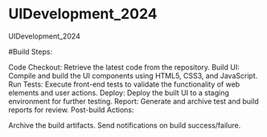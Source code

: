 # UIDevelopment_2024
UIDevelopment_2024


#Build Steps:

Code Checkout: Retrieve the latest code from the repository.
Build UI: Compile and build the UI components using HTML5, CSS3, and JavaScript.
Run Tests: Execute front-end tests to validate the functionality of web elements and user actions.
Deploy: Deploy the built UI to a staging environment for further testing.
Report: Generate and archive test and build reports for review.
Post-build Actions:

Archive the build artifacts.
Send notifications on build success/failure.
